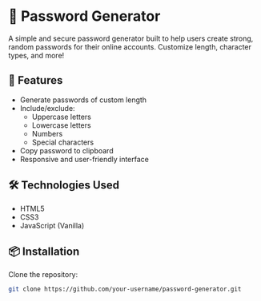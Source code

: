 # 🔐 Password Generator

A simple and secure password generator built to help users create strong, random passwords for their online accounts. Customize length, character types, and more!

## 🚀 Features

- Generate passwords of custom length
- Include/exclude:
  - Uppercase letters
  - Lowercase letters
  - Numbers
  - Special characters
- Copy password to clipboard
- Responsive and user-friendly interface

## 🛠️ Technologies Used

- HTML5
- CSS3
- JavaScript (Vanilla)

## 📦 Installation

Clone the repository:

```bash
git clone https://github.com/your-username/password-generator.git

